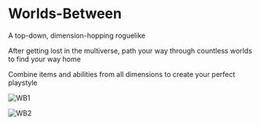 # Worlds-Between
A top-down, dimension-hopping roguelike


After getting lost in the multiverse, path your way through countless worlds to find your way home

Combine items and abilities from all dimensions to create your perfect playstyle


![WB1](https://github.com/user-attachments/assets/47694c3b-00d8-49d9-9a77-20de53139832)

![WB2](https://github.com/user-attachments/assets/c9bc7f76-3e76-4aaf-a8cc-63d71f4b8bf1)
